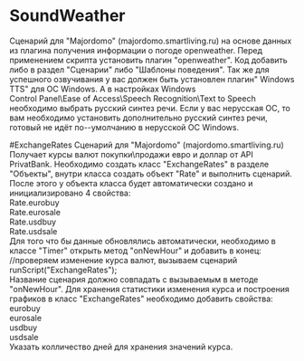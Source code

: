 # SoundWeather
Сценарий для "Majordomo" (majordomo.smartliving.ru) на основе данных из плагина получения информации о погоде openweather. Перед применением скрипта установить плагин "openweather". Код добавить либо в раздел "Сценарии" либо "Шаблоны поведения". Так же для успешного озвучивания у вас должен быть установлен плагин" Windows TTS" для ОС Windows. А в настройках Windows
<br>
Control Panel\Ease of Access\Speech Recognition\Text to Speech
<br>
необходимо выбрать русский синтез речи. Если у вас нерусская ОС, то вам необходимо установить дополнительно русский синтез речи, готовый не идёт по--умолчанию в нерусской ОС Windows.

#ExchangeRates
Сценарий для "Majordomo" (majordomo.smartliving.ru) Получает курсы валют покупки\продажи евро и доллар от API PrivatBank.
Необходимо создать класс "ExchangeRates" в разделе "Объекты", внутри класса создать объект "Rate" и выполнить сценарий. После этого у объекта класса будет автоматически создано и инициализировано 4 свойства:
<br>
Rate.eurobuy<br>
Rate.eurosale<br>
Rate.usdbuy<br>
Rate.usdsale<br>
Для того что бы данные обновлялись автоматически, необходимо в классе "Timer" открыть метод "onNewHour" и добавить в конец:
<br>
//проверяем изменение курса валют, вызываем сценарий<br>
runScript("ExchangeRates");
<br>
Название сценария должно совпадать с вызываемым в методе "onNewHour". Для хранения статистики изменения курса и построения графиков в класс "ExchangeRates" необходимо добавить свойства:<br>
eurobuy<br>
eurosale<br>
usdbuy<br>
usdsale<br>
Указать колличество дней для хранения значений курса.

